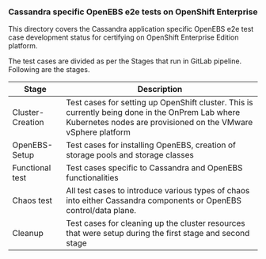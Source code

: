 ### Cassandra specific OpenEBS e2e tests on OpenShift Enterprise

This directory covers the Cassandra application specific OpenEBS e2e test case development status for certifying on OpenShift Enterprise Edition platform.

The test cases are divided as per the Stages that run in GitLab pipeline. Following are the stages.

| Stage            | Description                                                  |
| ---------------- | ------------------------------------------------------------ |
| Cluster-Creation | Test cases for setting up OpenShift cluster. This is currently being done in the OnPrem Lab where Kubernetes nodes are provisioned on the VMware vSphere platform |
| OpenEBS-Setup    | Test cases for installing OpenEBS, creation of storage pools and storage classes |
| Functional test  | Test cases specific to Cassandra and OpenEBS functionalities |
| Chaos test       | All test cases to introduce various types of chaos into either Cassandra components or OpenEBS control/data plane. |
| Cleanup          | Test cases for cleaning up the cluster resources that were setup during the first stage and second stage |

